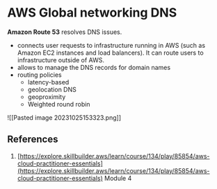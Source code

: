 # AWS Global networking DNS
**Amazon Route 53** resolves DNS issues. 
- connects user requests to infrastructure running in AWS (such as Amazon EC2 instances and load balancers). It can route users to infrastructure outside of AWS.
- allows to manage the DNS records for domain names
- routing policies
	- latency-based
	- geolocation DNS
	- geoproximity
	- Weighted round robin

![[Pasted image 20231025153323.png]]
## References
1. [https://explore.skillbuilder.aws/learn/course/134/play/85854/aws-cloud-practitioner-essentials](https://explore.skillbuilder.aws/learn/course/134/play/85854/aws-cloud-practitioner-essentials) Module 4